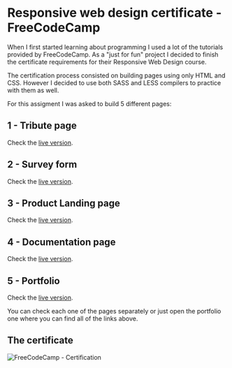 # Responsive web design certificate - FreeCodeCamp
When I first started learning about programming I used a lot of the tutorials provided by FreeCodeCamp. 
As a "just for fun" project I decided to finish the certificate requirements for their Responsive Web Design course.

The certification process consisted on building pages using only HTML and CSS. However I decided to use both SASS and LESS compilers to practice with them as well. 

For this assigment I was asked to build 5 different pages: 

## 1 - Tribute page 
Check the [live version](https://codepen.io/CreativeBee/full/gOpggNx).  
## 2 - Survey form 
Check the [live version](https://codepen.io/CreativeBee/full/rNOxOPP).  
## 3 - Product Landing page 
Check the [live version](https://codepen.io/CreativeBee/full/ExZEKmj).  
## 4 - Documentation page
Check the [live version](https://codepen.io/CreativeBee/full/eYgbZWz).  
## 5 - Portfolio 
Check the [live version](https://codepen.io/CreativeBee/full/ZEezQLY).  

You can check each one of the pages separately or just open the portfolio one where you can find all of the links above.

## The certificate
![FreeCodeCamp - Certification](https://user-images.githubusercontent.com/61417617/117281541-0cd23f00-ae64-11eb-8896-f04f18cb0923.jpg)
